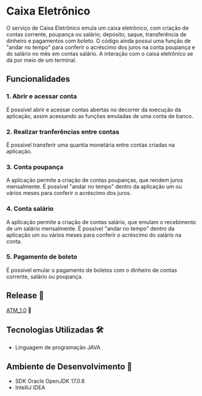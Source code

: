 
# Caixa Eletrônico
O serviço de Caixa Eletrônico emula um caixa eletrônico, com criação de contas corrente, poupança ou salário; depósito, saque, transferência de dinheiro e pagamentos com boleto. O código ainda possui uma função de "andar no tempo" para conferir o acréscimo dos juros na conta poupança e do salário no mês em contas salário.
A interação com o caixa eletrônico se dá por meio de um terminal.


## Funcionalidades

### 1. Abrir e acessar conta
É possível abrir e acessar contas abertas no decorrer da execução da aplicação, assim acessando as funções emuladas de uma conta de banco.

### 2. Realizar tranferências entre contas
É possível transferir uma quantia monetária entre contas criadas na aplicação.

### 3. Conta poupança
A aplicação permite a criação de contas poupanças, que rendem juros mensalmente. É possível "andar no tempo" dentro da aplicação um ou vários meses para conferir o acréscimo dos juros.


### 4. Conta salário
A aplicação permite a criação de contas salário, que emulam o recebimento de um salário mensalmente. É possível "andar no tempo" dentro da aplicação um ou vários meses para conferir o acréscimo do salário na conta.

### 5. Pagamento de boleto
É possível emular o pagamento de boletos com o dinheiro de contas corrente, salário ou poupança.


## Release 🚀
 [ATM_1.0](https://github.com/Mad-Clap/ATM_Machine/releases/tag/ATM_1.0) 🔗


## Tecnologias Utilizadas 🛠️
* Linguagem de programação JAVA

## Ambiente de Desenvolvimento 🧰

* SDK Oracle OpenJDK 17.0.6
* IntelliJ IDEA

